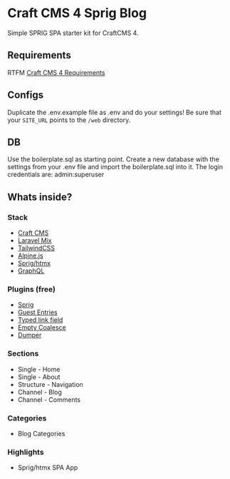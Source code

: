 <h1>Craft CMS 4 Sprig Blog</h1>

Simple SPRIG SPA starter kit for CraftCMS 4.

## Requirements

RTFM [Craft CMS 4 Requirements](https://craftcms.com/docs/4.x/requirements.html)

## Configs

Duplicate the .env.example file as .env and do your settings! Be sure that your `SITE_URL` points to the `/web` directory.

## DB

Use the boilerplate.sql as starting point. Create a new database with the settings from your .env file and import the boilerplate.sql into it. The login credentials are: admin:superuser

## Whats inside?

### Stack

- [Craft CMS](https://craftcms.com/)
- [Laravel Mix](https://laravel-mix.com/)
- [TailwindCSS](https://tailwindcss.com/)
- [Alpine.js](https://alpinejs.dev/)
- [Sprig/htmx](https://htmx.org/)
- [GraphQL](https://graphql.org/)

### Plugins (free)

- [Sprig](https://plugins.craftcms.com/sprig?craft4)
- [Guest Entries](https://plugins.craftcms.com/guest-entries?craft4)
- [Typed link field](https://plugins.craftcms.com/typedlinkfield?craft4)
- [Empty Coalesce](https://plugins.craftcms.com/empty-coalesce?craft4)
- [Dumper](https://plugins.craftcms.com/dumper?craft4)

### Sections

- Single - Home
- Single - About
- Structure - Navigation
- Channel - Blog
- Channel - Comments

### Categories

- Blog Categories

### Highlights

- Sprig/htmx SPA App

